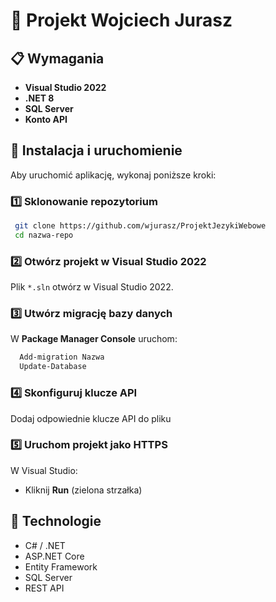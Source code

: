 # 📌 Projekt Wojciech Jurasz

## 📋 Wymagania

- **Visual Studio 2022**
- **.NET 8** 
- **SQL Server** 
- **Konto API** 

## 🚀 Instalacja i uruchomienie

Aby uruchomić aplikację, wykonaj poniższe kroki:

### 1️⃣ Sklonowanie repozytorium
```sh
 git clone https://github.com/wjurasz/ProjektJezykiWebowe
 cd nazwa-repo
```

### 2️⃣ Otwórz projekt w Visual Studio 2022
Plik `*.sln` otwórz w Visual Studio 2022.

### 3️⃣ Utwórz migrację bazy danych
W **Package Manager Console** uruchom:
```sh
  Add-migration Nazwa
  Update-Database
```

### 4️⃣ Skonfiguruj klucze API
Dodaj odpowiednie klucze API do pliku


### 5️⃣ Uruchom projekt jako HTTPS
W Visual Studio:
- Kliknij **Run** (zielona strzałka)

## 🎯 Technologie
- C# / .NET
- ASP.NET Core
- Entity Framework
- SQL Server
- REST API
